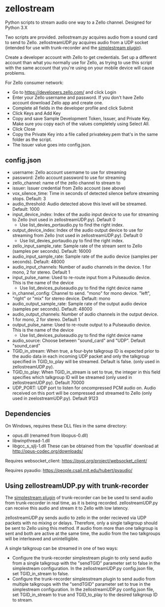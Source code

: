 # zellostream
Python scripts to stream audio one way to a Zello channel.  Designed for Python 3.X

Two scripts are provided.  zellostream.py acquires audio from a sound card to send to Zello.  zellostreamUDP.py acquires audio from a UDP socket (intended for use with trunk-recorder and the [simplestream plugin](https://github.com/robotastic/trunk-recorder/blob/master/docs/CONFIGURE.md#simplestream-plugin)).

Create a developer account with Zello to get credentials.  Set up a different account than what you normally use for Zello, as trying to use this script with the same account that you're using on your mobile device will cause problems.

For Zello consumer network:
- Go to https://developers.zello.com/ and click Login
- Enter your Zello username and password. If you don't have Zello account download Zello app and create one.
- Complete all fields in the developer profile and click Submit
- Click Keys and Add Key
- Copy and save Sample Development Token, Issuer, and Private Key. Make sure you copy each of the values completely using Select All.
- Click Close
- Copy the Private Key into a file called privatekey.pem that's in the same folder as the script.
- The Issuer value goes into config.json.

## config.json
- username:  Zello account username to use for streaming
- password:  Zello account password to use for streaming
- zello_channel:  name of the zello channel to stream to
- issuer:  Issuer credential from Zello account (see above)
- vox_silence_time:  Time in seconds of detected silence before streaming stops. Default: 3
- audio_threshold:  Audio detected above this level will be streamed. Default: 1000
- input_device_index:  Index of the audio input device to use for streaming to Zello (not used in zellostreamUDP.py). Default 0
  - Use list_devies_portaudio.py to find the right index.
- output_device_index:  Index of the audio output device to use for streaming from Zello (not used in zellostreamUDP.py). Default 0
  - Use list_devies_portaudio.py to find the right index.
- zello_input_sample_rate: Sample rate of the stream sent to Zello (samples per seconds). Default: 16000
- audio_input_sample_rate: Sample rate of the audio device (samples per seconds). Default: 48000
- audio_input_channels: Number of audio channels in the device. 1 for mono, 2 for stereo. Default 1
- input_pulse_name: Used to re-route input from a Pulseaudio device. This is the name of the device
  - Use list_devices_pulseaudio.py to find the right device name
- in_channel_config: Channel to send. "mono" for mono device. "left", "right" or "mix" for stereo device. Default: mono
- audio_output_sample_rate: Sample rate of the output audio device (samples per seconds). Default: 48000
- audio_output_channels: Number of audio channels in the output device. 1 for mono, 2 for stereo. Default 1
- output_pulse_name: Used to re-route output to a Pulseaudio device. This is the name of the device
  - Use list_devices_pulseaudio.py to find the right device name
- audio_source: Choose between "sound_card" and "UDP". Default "sound_card"
- TGID_in_stream: When true, a four-byte talkgroup ID is expected prior to the audio data in each incoming UDP packet and only the talkgroup specified in TGID_to_play will be streamed.  Default is false.  (only used in zellostreamUDP.py).
- TGID_to_play: When TGID_in_stream is set to true, the integer in this field specifies which talkgroup ID will be streamed (only used in zellostreamUDP.py). Default 70000
- UDP_PORT: UDP port to listen for oncompressed PCM audio on.  Audio received on this port will be compressed and streamed to Zello (only used in zeelostreamUDP.py). Default 9123

## Dependencies
On Windows, requires these DLL files in the same directory:
- opus.dll (renamed from libopus-0.dll)
- libwinpthread-1.dll
- libgcc_s_sjlj-1.dll
These can be obtained from the 'opusfile' download at http://opus-codec.org/downloads/

Requires websocket_client:
https://pypi.org/project/websocket_client/

Requires pyaudio:
https://people.csail.mit.edu/hubert/pyaudio/

## Using zellostreamUDP.py with trunk-recorder
The [simplestream plugin](https://github.com/robotastic/trunk-recorder/blob/master/docs/CONFIGURE.md#simplestream-plugin) of trunk-recorder can be be used to send audio from trunk-recorder in real time, as it is being recorded.  zellostreamUDP.py can receive this audio and stream it to Zello with low latency.

zellostreamUDP.py sends audio to zello in the order recieved via UDP packets with no mixing or delays.  Therefore, only a single talkgroup should be sent to Zello using this method.  If audio from more than one talkgroup is sent and both are active at the same time, the audio from the two talkgroups will be interleaved and unintelligible.

A single talkgroup can be streamed in one of two ways:
- Configure the trunk-recorder simplestream plugin to only send audio from a single talkgroup with the "sendTGID" parameter set to false in the simplestream configuration.  In the zellostreamUDP.py config.json file, set TGID_in_stream to false.
- Configure the trunk-recorder simplesstream plugin to send audio from multiple talkgroups with the "sendTGID" parameter set to true in the simplestream configuration.  In the zellostreamUDP.py config.json file, set TGID_in_stream to true and TGID_to_play to the desired talkgroup ID to stream.
